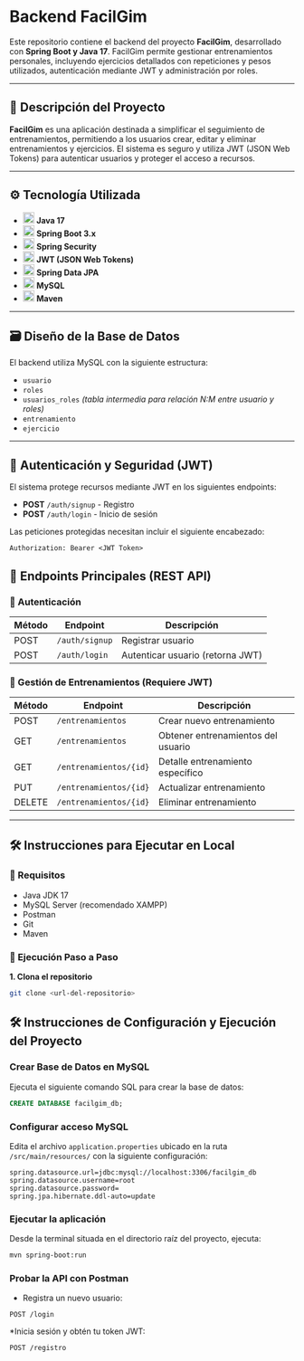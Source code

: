 #  Backend FacilGim

Este repositorio contiene el backend del proyecto **FacilGim**, desarrollado con **Spring Boot y Java 17**. FacilGim permite gestionar entrenamientos personales, incluyendo ejercicios detallados con repeticiones y pesos utilizados, autenticación mediante JWT y administración por roles.

---

## 📌 Descripción del Proyecto

**FacilGim** es una aplicación destinada a simplificar el seguimiento de entrenamientos, permitiendo a los usuarios crear, editar y eliminar entrenamientos y ejercicios. El sistema es seguro y utiliza JWT (JSON Web Tokens) para autenticar usuarios y proteger el acceso a recursos.

---

## ⚙️ Tecnología Utilizada

- <img src="https://cdn.jsdelivr.net/gh/devicons/devicon/icons/java/java-original.svg" width="20" height="20"> **Java 17**  
- <img src="https://cdn.jsdelivr.net/gh/devicons/devicon/icons/spring/spring-original.svg" width="20" height="20"> **Spring Boot 3.x**  
- <img src="https://cdn.jsdelivr.net/gh/devicons/devicon/icons/spring/spring-original.svg" width="20" height="20"> **Spring Security**  
- <img src="https://jwt.io/img/pic_logo.svg" width="20" height="20"> **JWT (JSON Web Tokens)**  
- <img src="https://cdn.jsdelivr.net/gh/devicons/devicon/icons/hibernate/hibernate-original.svg" width="20" height="20"> **Spring Data JPA**  
- <img src="https://cdn.jsdelivr.net/gh/devicons/devicon/icons/mysql/mysql-original.svg" width="20" height="20"> **MySQL**  
- <img src="https://cdn.jsdelivr.net/gh/devicons/devicon/icons/maven/maven-original.svg" width="20" height="20"> **Maven**


---

## 🗃️ Diseño de la Base de Datos

El backend utiliza MySQL con la siguiente estructura:

- `usuario`
- `roles`
- `usuarios_roles` *(tabla intermedia para relación N:M entre usuario y roles)*
- `entrenamiento`
- `ejercicio`

---

## 🔐 Autenticación y Seguridad (JWT)

El sistema protege recursos mediante JWT en los siguientes endpoints:

- **POST** `/auth/signup` - Registro
- **POST** `/auth/login` - Inicio de sesión

Las peticiones protegidas necesitan incluir el siguiente encabezado:

```http
Authorization: Bearer <JWT Token>
```
## 📍 Endpoints Principales (REST API)

### 🔹 Autenticación

| Método | Endpoint       | Descripción                         |
|--------|----------------|-------------------------------------|
| POST   | `/auth/signup` | Registrar usuario                   |
| POST   | `/auth/login`  | Autenticar usuario (retorna JWT)    |

### 🔹 Gestión de Entrenamientos (Requiere JWT)

| Método | Endpoint                  | Descripción                             |
|--------|---------------------------|-----------------------------------------|
| POST   | `/entrenamientos`         | Crear nuevo entrenamiento               |
| GET    | `/entrenamientos`         | Obtener entrenamientos del usuario      |
| GET    | `/entrenamientos/{id}`    | Detalle entrenamiento específico        |
| PUT    | `/entrenamientos/{id}`    | Actualizar entrenamiento                |
| DELETE | `/entrenamientos/{id}`    | Eliminar entrenamiento                  |

---

## 🛠️ Instrucciones para Ejecutar en Local

### 🔸 Requisitos

- Java JDK 17
- MySQL Server (recomendado XAMPP)
- Postman
- Git
- Maven

### 🔸 Ejecución Paso a Paso

**1. Clona el repositorio**

```bash
git clone <url-del-repositorio>
```

## 🛠️ Instrucciones de Configuración y Ejecución del Proyecto

### Crear Base de Datos en MySQL

Ejecuta el siguiente comando SQL para crear la base de datos:

```sql
CREATE DATABASE facilgim_db;
```

###  Configurar acceso MySQL

Edita el archivo `application.properties` ubicado en la ruta `/src/main/resources/` con la siguiente configuración:

```properties
spring.datasource.url=jdbc:mysql://localhost:3306/facilgim_db
spring.datasource.username=root
spring.datasource.password=
spring.jpa.hibernate.ddl-auto=update
```


###  Ejecutar la aplicación

Desde la terminal situada en el directorio raíz del proyecto, ejecuta:

```bash
mvn spring-boot:run
```

### Probar la API con Postman
 * Registra un nuevo usuario:

```http
POST /login
```

 *Inicia sesión y obtén tu token JWT:
 ```http
POST /registro
```


